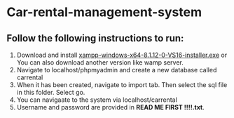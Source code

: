 # Car-rental-management-system

## Follow the following instructions to run:

1. Download and install [xampp-windows-x64-8.1.12-0-VS16-installer.exe](https://www.apachefriends.org/) or You can also download another version like wamp server.
2. Navigate to localhost/phpmyadmin and create a new database called carrental
3. When it has been created, navigate to import tab. Then select the sql file in this folder. Select go.
4. You can navigaate to the system via localhost/carrental
5. Username and password are provided in **READ ME FIRST !!!!.txt**.
